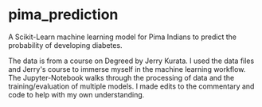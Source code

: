 # pima_prediction 
A Scikit-Learn machine learning model for Pima Indians to predict the probability of developing diabetes. 
 
The data is from a course on Degreed by Jerry Kurata. I used the data files and Jerry's course to immerse myself in the machine learning workflow. The Jupyter-Notebook walks through the processing of data and the training/evaluation of multiple models. I made edits to the commentary and code to help with my own understanding.
